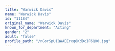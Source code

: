 ```yaml
---
title: "Warwick Davis"
name: "Warwick Davis"
id: "11184"
original_name: "Warwick Davis"
known_for_department: "Acting"
gender: "2"
adult: "false"
profile_path: "/nGorSpUIQWAEErxq8KdDcIF6Q00.jpg"
---
```

